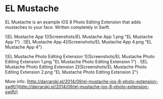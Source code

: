 EL Mustache
===========

EL Mustache is an example iOS 8 Photo Editing Extension that adds mustaches to your face. Written completely in Swift.

![EL Mustache App 1](Screenshots/EL Mustache App 1.png "EL Mustache App 1") .
![EL Mustache App 4](Screenshots/EL Mustache App 4.png "EL Mustache App 4") 

![EL Mustache Photo Editing Extension 1](Screenshots/EL Mustache Photo Editing Extension 1.png "EL Mustache Photo Editing Extension 1") .
![EL Mustache Photo Editing Extension 2](Screenshots/EL Mustache Photo Editing Extension 2.png "EL Mustache Photo Editing Extension 2") 

More info: [http://darrarski.pl/2014/09/el-mustache-ios-8-photo-extension-swift/](http://darrarski.pl/2014/09/el-mustache-ios-8-photo-extension-swift/)
